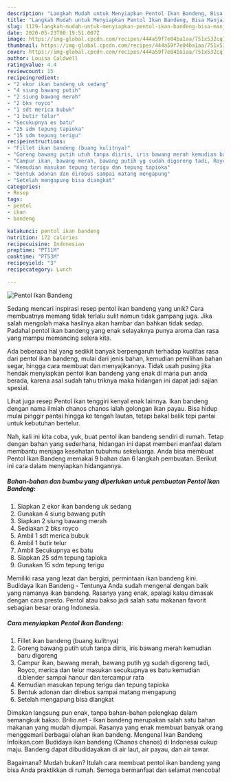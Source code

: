 ```yaml
---
description: "Langkah Mudah untuk Menyiapkan Pentol Ikan Bandeng, Bisa Manjain Lidah"
title: "Langkah Mudah untuk Menyiapkan Pentol Ikan Bandeng, Bisa Manjain Lidah"
slug: 1129-langkah-mudah-untuk-menyiapkan-pentol-ikan-bandeng-bisa-manjain-lidah
date: 2020-05-23T00:19:51.007Z
image: https://img-global.cpcdn.com/recipes/444a59f7e04ba1aa/751x532cq70/pentol-ikan-bandeng-foto-resep-utama.jpg
thumbnail: https://img-global.cpcdn.com/recipes/444a59f7e04ba1aa/751x532cq70/pentol-ikan-bandeng-foto-resep-utama.jpg
cover: https://img-global.cpcdn.com/recipes/444a59f7e04ba1aa/751x532cq70/pentol-ikan-bandeng-foto-resep-utama.jpg
author: Louisa Caldwell
ratingvalue: 4.4
reviewcount: 15
recipeingredient:
- "2 ekor ikan bandeng uk sedang"
- "4 siung bawang putih"
- "2 siung bawang merah"
- "2 bks royco"
- "1 sdt merica bubuk"
- "1 butir telur"
- "Secukupnya es batu"
- "25 sdm tepung tapioka"
- "15 sdm tepung terigu"
recipeinstructions:
- "Fillet ikan bandeng (buang kulitnya)"
- "Goreng bawang putih utuh tanpa diiris, iris bawang merah kemudian baru digoreng"
- "Campur ikan, bawang merah, bawang putih yg sudah digoreng tadi, Royco, merica dan telur masukan secukupnya es batu kemudian d.blender sampai hancur dan tercampur rata"
- "Kemudian masukan tepung terigu dan tepung tapioka"
- "Bentuk adonan dan direbus sampai matang mengapung"
- "Setelah mengapung bisa diangkat"
categories:
- Resep
tags:
- pentol
- ikan
- bandeng

katakunci: pentol ikan bandeng 
nutrition: 172 calories
recipecuisine: Indonesian
preptime: "PT11M"
cooktime: "PT53M"
recipeyield: "3"
recipecategory: Lunch

---
```



![Pentol Ikan Bandeng](https://img-global.cpcdn.com/recipes/444a59f7e04ba1aa/751x532cq70/pentol-ikan-bandeng-foto-resep-utama.jpg)

Sedang mencari inspirasi resep pentol ikan bandeng yang unik? Cara membuatnya memang tidak terlalu sulit namun tidak gampang juga. Jika salah mengolah maka hasilnya akan hambar dan bahkan tidak sedap. Padahal pentol ikan bandeng yang enak selayaknya punya aroma dan rasa yang mampu memancing selera kita.

Ada beberapa hal yang sedikit banyak berpengaruh terhadap kualitas rasa dari pentol ikan bandeng, mulai dari jenis bahan, kemudian pemilihan bahan segar, hingga cara membuat dan menyajikannya. Tidak usah pusing jika hendak menyiapkan pentol ikan bandeng yang enak di mana pun anda berada, karena asal sudah tahu triknya maka hidangan ini dapat jadi sajian spesial.

Lihat juga resep Pentol ikan tenggiri kenyal enak lainnya. Ikan bandeng dengan nama ilmiah chanos chanos ialah golongan ikan payau. Bisa hidup mulai pinggir pantai hingga ke tengah lautan, tetapi bakal balik tepi pantai untuk kebutuhan bertelur.


Nah, kali ini kita coba, yuk, buat pentol ikan bandeng sendiri di rumah. Tetap dengan bahan yang sederhana, hidangan ini dapat memberi manfaat dalam membantu menjaga kesehatan tubuhmu sekeluarga. Anda bisa membuat Pentol Ikan Bandeng memakai 9 bahan dan 6 langkah pembuatan. Berikut ini cara dalam menyiapkan hidangannya.

<!--inarticleads1-->

##### Bahan-bahan dan bumbu yang diperlukan untuk pembuatan Pentol Ikan Bandeng:

1. Siapkan 2 ekor ikan bandeng uk sedang
1. Gunakan 4 siung bawang putih
1. Siapkan 2 siung bawang merah
1. Sediakan 2 bks royco
1. Ambil 1 sdt merica bubuk
1. Ambil 1 butir telur
1. Ambil Secukupnya es batu
1. Siapkan 25 sdm tepung tapioka
1. Gunakan 15 sdm tepung terigu


Memiliki rasa yang lezat dan bergizi, permintaan ikan bandeng kini. Budidaya Ikan Bandeng - Tentunya Anda sudah mengenal dengan baik yang namanya ikan bandeng. Rasanya yang enak, apalagi kalau dimasak dengan cara presto. Pentol atau bakso jadi salah satu makanan favorit sebagian besar orang Indonesia. 

<!--inarticleads2-->

##### Cara menyiapkan Pentol Ikan Bandeng:

1. Fillet ikan bandeng (buang kulitnya)
1. Goreng bawang putih utuh tanpa diiris, iris bawang merah kemudian baru digoreng
1. Campur ikan, bawang merah, bawang putih yg sudah digoreng tadi, Royco, merica dan telur masukan secukupnya es batu kemudian d.blender sampai hancur dan tercampur rata
1. Kemudian masukan tepung terigu dan tepung tapioka
1. Bentuk adonan dan direbus sampai matang mengapung
1. Setelah mengapung bisa diangkat


Dimakan langsung pun enak, tanpa bahan-bahan pelengkap dalam semangkuk bakso. Brilio.net - Ikan bandeng merupakan salah satu bahan makanan yang mudah dijumpai. Rasanya yang enak membuat banyak orang menggemari berbagai olahan ikan bandeng. Mengenal Ikan Bandeng Infoikan.com Budidaya ikan bandeng (Chanos chanos) di Indonesai cukup maju. Bandeng dapat dibudidayakan di air laut, air payau, dan air tawar. 

Bagaimana? Mudah bukan? Itulah cara membuat pentol ikan bandeng yang bisa Anda praktikkan di rumah. Semoga bermanfaat dan selamat mencoba!
